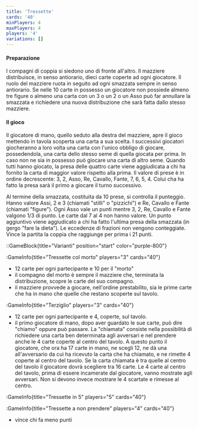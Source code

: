 ```yaml
---
title: 'Tressette'
cards: '40'
minPlayers: 4
maxPlayers: 4
players: '4'
variations: []
---
```

<!--more-->

#### Preparazione

I compagni di coppia si siedono uno di fronte all'altro. Il mazziere distribuisce, in senso antiorario, dieci carte coperte ad ogni giocatore. Il ruolo del mazziere ruota in seguito ad ogni smazzata sempre in senso antiorario. Se nelle 10 carte in possesso un giocatore non possiede almeno tre figure o almeno una carta con un 3 o un 2 o un Asso può far annullare la smazzata e richiedere una nuova distribuzione che sarà fatta dallo stesso mazziere.

#### Il gioco

Il giocatore di mano, quello seduto alla destra del mazziere, apre il gioco mettendo in tavola scoperta una carta a sua scelta. I successivi giocatori giocheranno a loro volta una carta con l'unico obbligo di giocare, possedendola, una carta dello stesso seme di quella giocata per prima. In caso non ne sia in possesso può giocare una carta di altro seme. Quando tutti hanno giocato, la presa delle quattro carte viene aggiudicata a chi ha fornito la carta di maggior valore rispetto alla prima. Il valore di prese è in ordine decrescente: 3, 2, Asso, Re, Cavallo, Fante, 7, 6, 5, 4. Colui cha ha fatto la presa sarà il primo a giocare il turno successivo.

Al termine della smazzata, costituita da 10 prese, si controlla il punteggio. Hanno valore Assi, 2 e 3 (chiamati "stilli" o "pizzichi") e Re, Cavallo e Fante (chiamati "figure"). Ogni Asso vale un punti mentre 3, 2, Re, Cavallo e Fante valgono 1/3 di punto. Le carte dal 7 al 4 non hanno valore. Un punto aggiuntivo viene aggiudicato a chi ha fatto l'ultima presa della smazzata (in gergo "fare la dieta"). Le eccedenze di frazioni non vengono conteggiate. Vince la partita la coppia che raggiunge per prima i 21 punti.

::GameBlock{title="Varianti" position="start" color="purple-800"}

:GameInfo{title="Tressette col morto" players="3" cards="40"}
- 12 carte per ogni partecipante e 10 per il "morto"
- il compagno del morto è sempre il mazziere che, terminata la distribuzione, scopre le carte del suo compagno.
- il mazziere provvede a giocare, nell'ordine prestabilito, sia le prime carte che ha in mano che quelle che restano scoperte sul tavolo.

:GameInfo{title="Terziglio" players="3" cards="40"}
- 12 carte per ogni partecipante e 4, coperte, sul tavolo.
- il primo giocatore di mano, dopo aver guardato le sue carte, può dire "chiamo" oppure può passare. La "chiamata" consiste nella possibilità di richiedere una carta ben determinata agli avversari e nel prendere anche le 4 carte coperte al centro del tavolo. A questo punto il giocatore, che ora ha 17 carte in mano, ne scegli 12, ne dà una all'avversario da cui ha ricevuto la carta che ha chiamato, e ne rimette 4 coperte al centro del tavolo. Se la carta chiamata è tra quelle al centro del tavolo il giocatore dovrà scegliere tra 16 carte. Le 4 carte al centro del tavolo, prima di essere incamerate dal giocatore, vanno mostrate agli avversari. Non si devono invece mostrare le 4 scartate e rimesse al centro.

:GameInfo{title="Tressette in 5" players="5" cards="40"}

:GameInfo{title="Tressette a non prendere" players="4" cards="40"}
- vince chi fa meno punti
